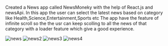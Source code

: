Created a News app called NewsMoneky with the help of React.js and newsApi.
In this app the user can select the latest news based on category like Health,Science,Entertainment,Sports etc
The app have the feature of infinite scroll so the the usr can keep scolling to all the news of that category with a loader feature which give a good experience.

![news](https://user-images.githubusercontent.com/60089398/163664719-bdc8d413-44ea-4c7a-9ee8-4cca52c0772d.JPG)
![news2](https://user-images.githubusercontent.com/60089398/163664723-7237ca31-15ed-4362-8643-5ee41a46a0e3.JPG)
![news3](https://user-images.githubusercontent.com/60089398/163664730-4f9d94f6-7427-4710-9332-1a07e8f2c31e.JPG)
![news4](https://user-images.githubusercontent.com/60089398/163664736-bb07274b-2571-4bc3-a4c0-56bba9716984.JPG)




